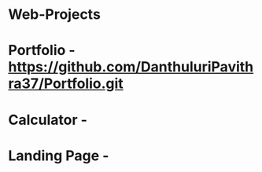 # Web-Projects
# Portfolio - https://github.com/DanthuluriPavithra37/Portfolio.git
#  Calculator - 
# Landing Page - 
